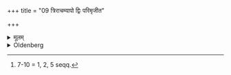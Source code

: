 +++
title = "09 त्रिराचम्यापो द्विः परिमृजीत"

+++

<details><summary>मूलम्</summary>

त्रिराचम्यापो द्विः परिमृजीत ९
</details>

<details><summary>Oldenberg</summary>

7 [^fn_969]. After having sipped water three times, let him wipe off the water twice.

[^fn_969]: 7-10 = 1, 2, 5 seqq.
</details>

